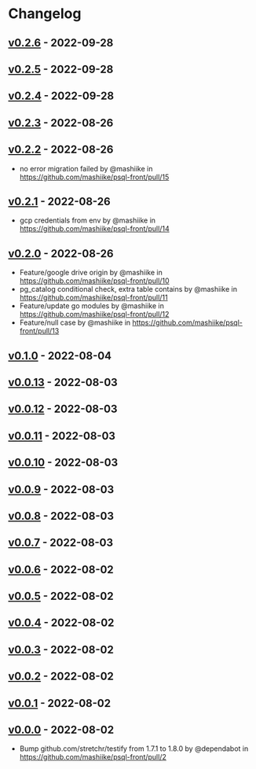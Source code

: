 # Changelog

## [v0.2.6](https://github.com/mashiike/psql-front/compare/v0.2.5...v0.2.6) - 2022-09-28

## [v0.2.5](https://github.com/mashiike/psql-front/compare/v0.2.4...v0.2.5) - 2022-09-28

## [v0.2.4](https://github.com/mashiike/psql-front/compare/v0.2.3...v0.2.4) - 2022-09-28

## [v0.2.3](https://github.com/mashiike/psql-front/compare/v0.2.2...v0.2.3) - 2022-08-26

## [v0.2.2](https://github.com/mashiike/psql-front/compare/v0.2.1...v0.2.2) - 2022-08-26
- no error migration failed by @mashiike in https://github.com/mashiike/psql-front/pull/15

## [v0.2.1](https://github.com/mashiike/psql-front/compare/v0.2.0...v0.2.1) - 2022-08-26
- gcp credentials from env by @mashiike in https://github.com/mashiike/psql-front/pull/14

## [v0.2.0](https://github.com/mashiike/psql-front/compare/v0.1.0...v0.2.0) - 2022-08-26
- Feature/google drive origin by @mashiike in https://github.com/mashiike/psql-front/pull/10
- pg_catalog conditional check, extra table contains by @mashiike in https://github.com/mashiike/psql-front/pull/11
- Feature/update go modules by @mashiike in https://github.com/mashiike/psql-front/pull/12
- Feature/null case by @mashiike in https://github.com/mashiike/psql-front/pull/13

## [v0.1.0](https://github.com/mashiike/psql-front/compare/v0.0.13...v0.1.0) - 2022-08-04

## [v0.0.13](https://github.com/mashiike/psql-front/compare/v0.0.12...v0.0.13) - 2022-08-03

## [v0.0.12](https://github.com/mashiike/psql-front/compare/v0.0.11...v0.0.12) - 2022-08-03

## [v0.0.11](https://github.com/mashiike/psql-front/compare/v0.0.10...v0.0.11) - 2022-08-03

## [v0.0.10](https://github.com/mashiike/psql-front/compare/v0.0.9...v0.0.10) - 2022-08-03

## [v0.0.9](https://github.com/mashiike/psql-front/compare/v0.0.8...v0.0.9) - 2022-08-03

## [v0.0.8](https://github.com/mashiike/psql-front/compare/v0.0.7...v0.0.8) - 2022-08-03

## [v0.0.7](https://github.com/mashiike/psql-front/compare/v0.0.6...v0.0.7) - 2022-08-03

## [v0.0.6](https://github.com/mashiike/psql-front/compare/v0.0.5...v0.0.6) - 2022-08-02

## [v0.0.5](https://github.com/mashiike/psql-front/compare/v0.0.4...v0.0.5) - 2022-08-02

## [v0.0.4](https://github.com/mashiike/psql-front/compare/v0.0.3...v0.0.4) - 2022-08-02

## [v0.0.3](https://github.com/mashiike/psql-front/compare/v0.0.2...v0.0.3) - 2022-08-02

## [v0.0.2](https://github.com/mashiike/psql-front/compare/v0.0.1...v0.0.2) - 2022-08-02

## [v0.0.1](https://github.com/mashiike/psql-front/compare/v0.0.0...v0.0.1) - 2022-08-02

## [v0.0.0](https://github.com/mashiike/psql-front/commits/v0.0.0) - 2022-08-02
- Bump github.com/stretchr/testify from 1.7.1 to 1.8.0 by @dependabot in https://github.com/mashiike/psql-front/pull/2
